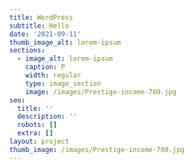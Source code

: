 ```yaml
---
title: WordPress
subtitle: Hello
date: '2021-09-11'
thumb_image_alt: lorem-ipsum
sections:
  - image_alt: lorem-ipsum
    caption: P
    width: regular
    type: image_section
    image: /images/Prestige-income-700.jpg
seo:
  title: ''
  description: ''
  robots: []
  extra: []
layout: project
thumb_image: /images/Prestige-income-700.jpg
---
```

